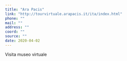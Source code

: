 ```yaml
---
title: "Ara Pacis"
link: "http://tourvirtuale.arapacis.it/ita/index.html"
phone: ""
mail: ""
address: ""
coord: ""
source: ""
date: 2020-04-02
---
```


Visita museo virtuale
